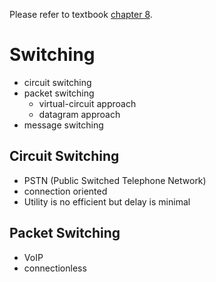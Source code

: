 Please refer to textbook [chapter 8](https://github.com/cnchenpu/data-comm/blob/master/ppt/Ch8-Forouzan.ppt).

# Switching
- circuit switching
- packet switching
  - virtual-circuit approach 
  - datagram approach
- message switching

## Circuit Switching
- PSTN (Public Switched Telephone Network)
- connection oriented
- Utility is no efficient but delay is minimal

## Packet Switching
- VoIP
- connectionless

